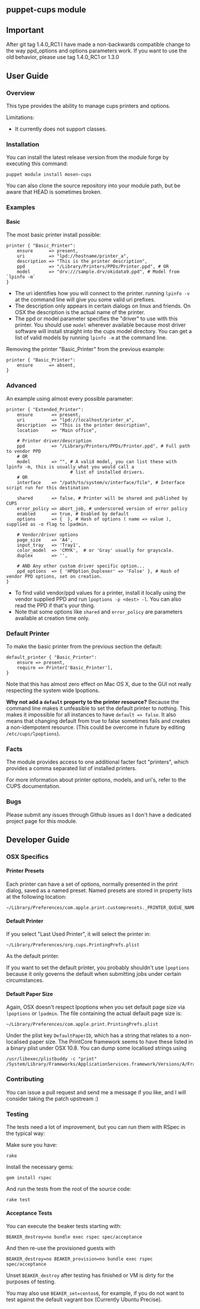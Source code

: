 ## puppet-cups module

## Important

After git tag 1.4.0_RC1 I have made a non-backwards compatible change to the way ppd_options and options parameters
work. If you want to use the old behavior, please use tag 1.4.0_RC1 or 1.3.0

## User Guide

### Overview

This type provides the ability to manage cups printers and options.

Limitations:

+ It currently does not support classes.

### Installation

You can install the latest release version from the module forge by executing this command:

    puppet module install mosen-cups

You can also clone the source repository into your module path, but be aware that HEAD is sometimes broken.

### Examples

#### Basic

The most basic printer install possible:

    printer { "Basic_Printer":
        ensure      => present,
        uri         => "lpd://hostname/printer_a",
        description => "This is the printer description",
        ppd         => "/Library/Printers/PPDs/Printer.ppd", # OR
        model       => "drv:///sample.drv/okidata9.ppd", # Model from `lpinfo -m`
    }

- The uri identifies how you will connect to the printer. running `lpinfo -v` at the command line will give you some
valid uri prefixes.
- The description only appears in certain dialogs on linux and friends. On OSX the description is the actual name of
the printer.
- The ppd or model parameter specifies the "driver" to use with this printer. You should use `model` wherever available
because most driver software will install straight into the cups model directory. You can get a list of valid models by
running `lpinfo -m` at the command line.

Removing the printer "Basic_Printer" from the previous example:

    printer { "Basic_Printer":
        ensure      => absent,
    }

### Advanced

An example using almost every possible parameter:

    printer { "Extended_Printer":
        ensure       => present,
        uri          => "lpd://localhost/printer_a",
        description  => "This is the printer description",
        location     => "Main office",

        # Printer driver/description
        ppd          => "/Library/Printers/PPDs/Printer.ppd", # Full path to vendor PPD
        # OR
        model        => "", # A valid model, you can list these with lpinfo -m, this is usually what you would call a
                            # list of installed drivers.
        # OR
        interface    => "/path/to/system/v/interface/file", # Interface script run for this destination

        shared       => false, # Printer will be shared and published by CUPS
        error_policy => abort_job, # underscored version of error policy
        enabled      => true, # Enabled by default
        options      => {  }, # Hash of options ( name => value ), supplied as -o flag to lpadmin.

        # Vendor/driver options
        page_size    => 'A4',
        input_tray   => 'Tray1',
        color_model  => 'CMYK',  # or 'Gray' usually for grayscale.
        duplex       => '',
        
        # AND Any other custom driver specific option...
        ppd_options  => { 'HPOption_Duplexer' => 'False' }, # Hash of vendor PPD options, set on creation.
    }

- To find valid vendor/ppd values for a printer, install it locally using the vendor supplied PPD and
run `lpoptions -p <dest> -l`. You can also read the PPD if that's your thing.
- Note that some options like `shared` and `error_policy` are parameters available at creation time only.

### Default Printer

To make the basic printer from the previous section the default:

    default_printer { "Basic_Printer":
        ensure => present,
        require => Printer['Basic_Printer'],
    }

Note that this has almost zero effect on Mac OS X, due to the GUI not really respecting the system wide lpoptions.

**Why not add a `default` property to the printer resource?**
Because the command line makes it unfeasible to set the default printer to nothing. This makes it impossible for all
instances to have `default => false`. It also means that changing default from true to false sometimes fails and creates
a non-idempotent resource.
(This could be overcome in future by editing `/etc/cups/lpoptions`).

### Facts

The module provides access to one additional facter fact "printers", which provides a comma separated list of installed
printers.

For more information about printer options, models, and uri's, refer to the CUPS documentation.

### Bugs

Please submit any issues through Github issues as I don't have a dedicated project page for this module.

## Developer Guide

### OSX Specifics

#### Printer Presets

Each printer can have a set of options, normally presented in the print dialog, saved as a named preset.
Named presets are stored in property lists at the following location:

    ~/Library/Preferences/com.apple.print.custompresets._PRINTER_QUEUE_NAME_.plist

#### Default Printer

If you select "Last Used Printer", it will select the printer in:

    ~/Library/Preferences/org.cups.PrintingPrefs.plist

As the default printer.

If you want to set the default printer, you probably shouldn't use `lpoptions` because it only governs the default
when submitting jobs under certain circumstances.

#### Default Paper Size

Again, OSX doesn't respect lpoptions when you set default page size via `lpoptions` or `lpadmin`.
The file containing the actual default page size is:

    ~/Library/Preferences/com.apple.print.PrintingPrefs.plist

Under the plist key `DefaultPaperID`, which has a string that relates to a non-localised paper size. The PrintCore
framework seems to have these listed in a binary plist under OSX 10.8. You can dump some localised strings using

    /usr/libexec/plistbuddy -c "print" /System/Library/Frameworks/ApplicationServices.framework/Versions/A/Frameworks/PrintCore.framework/Versions/Current/Resources/English.lproj/Localizable.strings

### Contributing

You can issue a pull request and send me a message if you like, and I will consider taking the patch upstream :)

### Testing

The tests need a lot of improvement, but you can run them with RSpec in the typical way:

Make sure you have:

    rake

Install the necessary gems:

    gem install rspec

And run the tests from the root of the source code:

    rake test

#### Acceptance Tests

You can execute the beaker tests starting with:

    BEAKER_destroy=no bundle exec rspec spec/acceptance

And then re-use the provisioned guests with

    BEAKER_destroy=no BEAKER_provision=no bundle exec rspec spec/acceptance

Unset `BEAKER_destroy` after testing has finished or VM is dirty for the purposes of testing.

You may also use `BEAKER_set=centos6`, for example, if you do not want to test against the default vagrant box
(Currently Ubuntu Precise).
